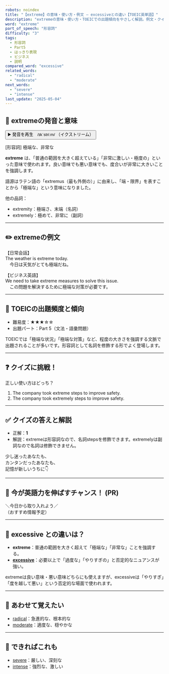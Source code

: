 ```yaml
---
robots: noindex
title: "【extreme】の意味・使い方・例文 ― excessiveとの違い【TOEIC英単語】"
description: "extremeの意味・使い方・TOEICでの出題傾向をやさしく解説。例文・クイズ付きでexcessiveとの違いもわかりやすく学べます。"
word: "extreme"
part_of_speech: "形容詞"
difficulty: "3"
tags:
  - 形容詞
  - Part5
  - はっきり表現
  - ビジネス
  - 説明
compared_word: "excessive"
related_words:
  - "radical"
  - "moderate"
next_words:
  - "severe"
  - "intense"
last_update: "2025-05-04"
---
```


## 🔰 extremeの発音と意味

<button class="play-audio" onclick="playTTS('extreme')">
  <span class="play-audio-main">
    ▶️ 発音を再生　/ɪkˈstriːm/
  </span>
  <span class="play-audio-sub">
    （イクストリーム）
  </span>
</button>

[形容詞] 極端な、非常な

**extreme** は、「普通の範囲を大きく超えている」「非常に激しい・極度の」といった意味で使われます。良い意味でも悪い意味でも、度合いが非常に大きいことを強調します。

語源はラテン語の「extremus（最も外側の）」に由来し、「端・限界」を表すことから「極端な」という意味になりました。

他の品詞：  
- extremity：極端さ、末端（名詞）
- extremely：極めて、非常に（副詞）

---

## ✏️ extremeの例文

【日常会話】  
The weather is extreme today.  
　今日は天気がとても極端だね。

【ビジネス英語】  
We need to take extreme measures to solve this issue.  
　この問題を解決するために極端な対策が必要です。

---

## 🎯 TOEICの出題頻度と傾向

- 難易度：★★★☆☆
- 出題パート：Part 5（文法・語彙問題）

TOEICでは「極端な状況」「極端な対策」など、程度の大きさを強調する文脈で出題されることが多いです。形容詞として名詞を修飾する形でよく登場します。

---

## ❓ クイズに挑戦！

正しい使い方はどっち？

1. The company took extreme steps to improve safety.  
2. The company took extremely steps to improve safety.

---

## ✅ クイズの答えと解説

- 正解：**1**
- 解説：extremeは形容詞なので、名詞stepsを修飾できます。extremelyは副詞なので名詞は修飾できません。

少し迷ったあなたも、  
カンタンだったあなたも、  
記憶が新しいうちに👇️

---

## 🚀 今が英語力を伸ばすチャンス！ (PR)

<div class="info-center">
＼今日から取り入れよう／<br>  
（おすすめ情報予定）
</div>

---

## 🤔  excessive との違いは？

- **extreme**：普通の範囲を大きく超えて「極端な」「非常な」ことを強調する。
- **[excessive](/word/excessive/)**：必要以上で「過度な」「やりすぎの」と否定的なニュアンスが強い。

extremeは良い意味・悪い意味どちらにも使えますが、excessiveは「やりすぎ」「度を越して悪い」という否定的な場面で使われます。

---

## 🧩 あわせて覚えたい

- [radical](/word/radical/)：急進的な、根本的な
- [moderate](/word/moderate/)：適度な、穏やかな

---

## 📖 できればこれも

- [severe](/word/severe/)：厳しい、深刻な
- [intense](/word/intense/)：強烈な、激しい

<!-- cvid: aid45_bid21 -->
